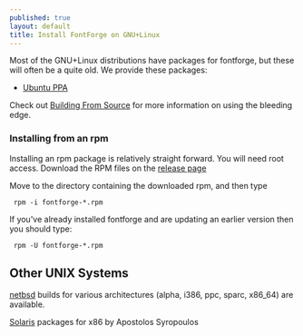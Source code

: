 ```yaml
---
published: true
layout: default
title: Install FontForge on GNU+Linux
---
```


Most of the GNU+Linux distributions have packages for fontforge, but these will
often be a quite old. We provide these packages:

- [Ubuntu PPA](https://launchpad.net/%7Efontforge/+archive/ubuntu/fontforge)

Check out [Building From Source](../source) for more information on using the bleeding edge.

### Installing from an rpm

Installing an rpm package is relatively straight forward.
You will need root access. 
Download the RPM files on the [release page](https://github.com/fontforge/fontforge/releases)

Move to the directory containing the downloaded rpm, and then type

     rpm -i fontforge-*.rpm

If you've already installed fontforge and are updating an earlier version then you should type:

     rpm -U fontforge-*.rpm

## Other UNIX Systems

[netbsd](ftp://ftp.netbsd.org/pub/NetBSD/packages/pkgsrc/fonts/fontforge/README.html) builds for various architectures (alpha, i386, ppc, sparc, x86\_64) are available.

[Solaris](http://www.sunfreepacks.com/) packages for x86 by Apostolos Syropoulos
